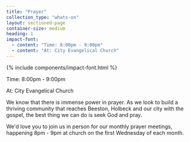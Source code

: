 ```yaml
---
title: "Prayer"
collection_type: "whats-on"
layout: sectioned-page
container-size: medium
heading: 1
impact-font:
  - content: "Time: 8:00pm - 9:00pm"
  - content: "At: City Evangelical Church"
---
```


{% include components/impact-font.html %}

<div class="text-center">
  <p class="font-impact no-margin-bottom">Time: 8:00pm - 9:00pm</p>
  <p class="font-impact">At: City Evangelical Church</p>
</div>

We know that there is immense power in prayer. As we look to build a thriving community that reaches Beeston, Holbeck and our city with the gospel, the best thing we can do is seek God and pray.

We'd love you to join us in person for our monthly prayer meetings, happening 8pm - 9pm at church on the first Wednesday of each month.
